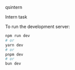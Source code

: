 qsintern 

Intern task

To run the development server:

```bash
npm run dev
# or
yarn dev
# or
pnpm dev
# or
bun dev
```


